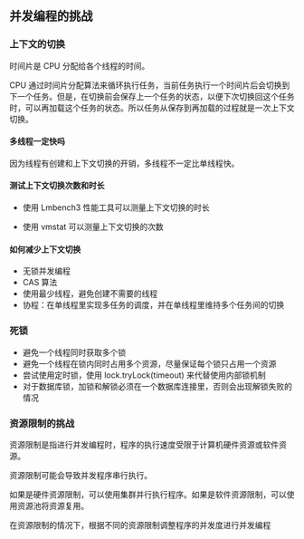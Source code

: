 ## 并发编程的挑战

### 上下文的切换

时间片是 CPU 分配给各个线程的时间。

CPU 通过时间片分配算法来循环执行任务，当前任务执行一个时间片后会切换到下一个任务。但是，在切换前会保存上一个任务的状态，以便下次切换回这个任务时，可以再加载这个任务的状态。所以任务从保存到再加载的过程就是一次上下文切换。

#### 多线程一定快吗

因为线程有创建和上下文切换的开销，多线程不一定比单线程快。

#### 测试上下文切换次数和时长

- 使用 Lmbench3 性能工具可以测量上下文切换的时长

- 使用 vmstat 可以测量上下文切换的次数

#### 如何减少上下文切换

- 无锁并发编程
- CAS 算法
- 使用最少线程，避免创建不需要的线程
- 协程：在单线程里实现多任务的调度，并在单线程里维持多个任务间的切换

### 死锁

- 避免一个线程同时获取多个锁
- 避免一个线程在锁内同时占用多个资源，尽量保证每个锁只占用一个资源
- 尝试使用定时锁，使用 lock.tryLock(timeout) 来代替使用内部锁机制
- 对于数据库锁，加锁和解锁必须在一个数据库连接里，否则会出现解锁失败的情况

### 资源限制的挑战

资源限制是指进行并发编程时，程序的执行速度受限于计算机硬件资源或软件资源。

资源限制可能会导致并发程序串行执行。

如果是硬件资源限制，可以使用集群并行执行程序。如果是软件资源限制，可以使用资源池将资源复用。

在资源限制的情况下，根据不同的资源限制调整程序的并发度进行并发编程